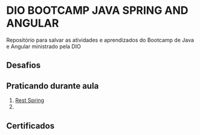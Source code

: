 # DIO BOOTCAMP JAVA SPRING AND ANGULAR

Repositório para salvar as atividades e aprendizados do Bootcamp de Java e Angular ministrado pela DIO

## Desafios

## Praticando durante aula

1. [Rest Spring]()
2. 

## Certificados